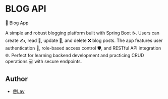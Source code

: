 
# BLOG API

📝 Blog App

A simple and robust blogging platform built with Spring Boot ☕. Users can create ✍️, read 📖, update 🔄, and delete ❌ blog posts. The app features user authentication 🔐, role-based access control 🛡️, and RESTful API integration 🌐. Perfect for learning backend development and practicing CRUD operations 💻 with secure endpoints.


## Author

- [@Lav](https://github.com/1LAV1)

